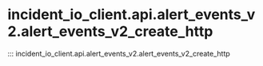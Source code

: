 # incident_io_client.api.alert_events_v2.alert_events_v2_create_http

::: incident_io_client.api.alert_events_v2.alert_events_v2_create_http
